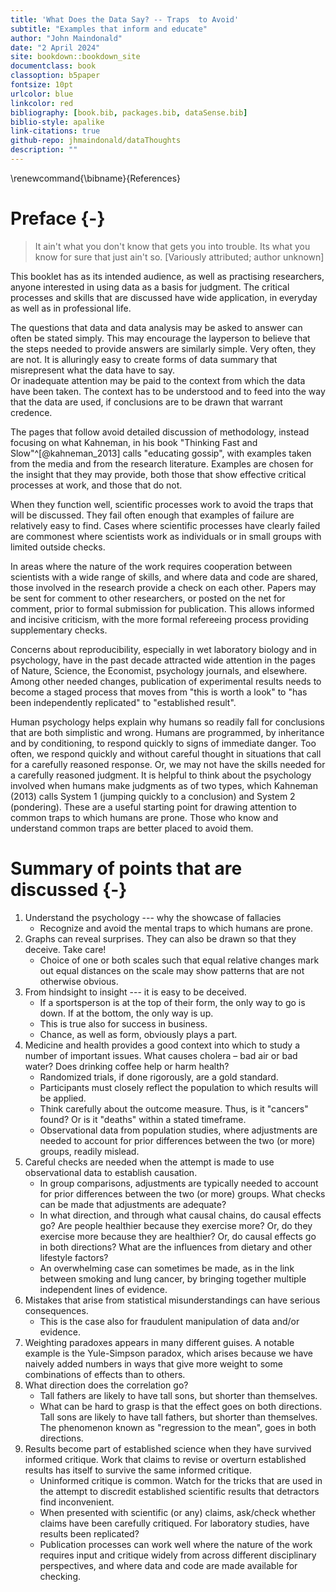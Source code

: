 ```yaml
--- 
title: 'What Does the Data Say? -- Traps  to Avoid'
subtitle: "Examples that inform and educate"
author: "John Maindonald"
date: "2 April 2024"
site: bookdown::bookdown_site
documentclass: book
classoption: b5paper
fontsize: 10pt
urlcolor: blue
linkcolor: red
bibliography: [book.bib, packages.bib, dataSense.bib]
biblio-style: apalike
link-citations: true
github-repo: jhmaindonald/dataThoughts
description: ""
---
```




\renewcommand{\bibname}{References}

# Preface {-}

> It ain't what you don't know that gets you into trouble.
> Its what you know for sure that just ain't so.
> [Variously attributed; author unknown]

This booklet has as its intended audience, as well as practising 
researchers, anyone interested in using data as a basis for
judgment.  The critical processes and skills that are discussed 
have wide application, in everyday as well as in professional life.

The questions that data and data analysis may be asked to answer can 
often be stated simply. This may encourage the layperson to believe 
that the steps needed to provide answers are similarly simple.
Very often, they are not.  It is alluringly easy to create forms of
data summary that misrepresent what the data have to say.  
Or inadequate attention may be paid to the context from which the
data have been taken.  The context has to be understood and to feed 
into the way that the data are used, if conclusions are to be drawn
that warrant credence.

The pages that follow avoid detailed discussion of methodology,
instead focusing on what Kahneman, in his book 
"Thinking Fast and Slow"^[@kahneman_2013] calls "educating gossip", 
with examples taken from the media and from the research literature.
Examples are chosen for the insight that they may provide, both
those that show effective critical processes at work, and those
that do not.

When they function well, scientific processes work to avoid the
traps that will be discussed.  They fail often enough that examples 
of failure are relatively easy to find.  Cases where scientific 
processes have clearly failed are commonest where scientists work 
as individuals or in small groups with limited outside checks.

In areas where the nature of the work requires cooperation between 
scientists with a wide range of skills, and where data and code
are shared, those involved in the research provide a check on each 
other.  Papers may be sent for comment to other researchers, or 
posted on the net for comment, prior to formal submission for 
publication.  This allows informed and incisive criticism, with 
the more formal refereeing process providing supplementary checks.

Concerns about reproducibility, especially in wet laboratory 
biology and in psychology, have in the past decade attracted 
wide attention in the pages of Nature, Science, the Economist, 
psychology journals, and elsewhere.  Among other needed changes, 
publication of experimental results needs to become a staged 
process that moves from "this is worth a look" to "has been 
independently replicated" to "established result".

Human psychology helps explain why humans so readily fall for
conclusions that are both simplistic and wrong. Humans are 
programmed, by inheritance and by conditioning, to respond 
quickly to signs of immediate danger.  Too often, we respond 
quickly and without careful thought in situations that call 
for a carefully reasoned response.  Or, we may not have the 
skills needed for a carefully reasoned judgment.
It is helpful to think about the psychology involved when humans 
make judgments as of two types, which Kahneman (2013) calls System 1 
(jumping quickly to a conclusion) and System 2 (pondering). 
These are a useful starting point for drawing attention to common 
traps to which humans are prone. Those who know and understand 
common traps are better placed to avoid them.

# Summary of points that are discussed  {-}

1. Understand the psychology  --- why the showcase of fallacies
    +  Recognize and avoid the mental traps to which humans are prone.
2. Graphs can reveal surprises. They can also be drawn 
so that they deceive.  Take care! 
    + Choice of one or both scales such that equal relative
    changes mark out equal distances on the scale may show 
    patterns that are not otherwise obvious.
3. From hindsight to insight --- it is easy to be deceived.
    + If a sportsperson is at the top of their form, the only 
way to go is down. If at the bottom, the only way is up.
    + This is true also for success in business.
    + Chance, as well as form, obviously plays a part.
4. Medicine and health provides a good context into which to study
a number of important issues. What causes cholera – bad air or bad water? 
 Does drinking coffee help or harm health? 
    + Randomized trials, if done rigorously, are a gold standard.
    + Participants must closely reflect the population to which
results will be applied.
    + Think carefully about the outcome measure.  Thus, is it
    "cancers" found?  Or is it "deaths" within a stated timeframe.
    + Observational data from population studies, where adjustments 
    are needed to account for prior differences between the two (or 
    more) groups, readily mislead. 
5. Careful checks are needed when the attempt is made to use
observational data to establish causation.
    + In group comparisons, adjustments are typically needed 
    to account for prior differences between the two (or more)
    groups. What checks can be made that adjustments are adequate?
    + In what direction, and through what causal chains, do causal
    effects go? Are people healthier because they exercise more?
    Or, do they exercise more because they are healthier?  Or, do
    causal effects go in both directions?  What are the influences
    from dietary and other lifestyle factors?
    + An overwhelming case can sometimes be made, as in the link
    between smoking and lung cancer, by bringing together multiple 
    independent lines of evidence.
6. Mistakes that arise from statistical misunderstandings
can have serious consequences.
    + This is the case also for fraudulent manipulation of
    data and/or evidence.
7. Weighting paradoxes appears in many different guises.
A notable example is the Yule-Simpson paradox, which arises 
because we have naively added numbers in ways that give more 
weight to some combinations of effects than to others. 
8. What direction does the correlation go? 
    + Tall fathers are likely to have tall sons, but shorter than themselves. 
    + What can be hard to grasp is that the effect goes on both directions.
Tall sons are likely to have tall fathers, but shorter than themselves.
The phenomenon known as "regression to the mean", 
goes in both directions.
9. Results become part of established science when they have
survived informed critique. Work that claims to revise or overturn
established results has itself to survive the same informed critique.
    + Uninformed critique is common.  Watch for the 
    tricks that are used in the attempt to discredit established
    scientific results that detractors find inconvenient.
    + When presented with scientific (or any) claims, ask/check
    whether claims have been carefully critiqued.  For laboratory
    studies, have results been replicated?
    + Publication processes can work well where the nature of the 
    work requires input and critique widely from across different 
    disciplinary perspectives, and where data and code are made
    available for checking.




